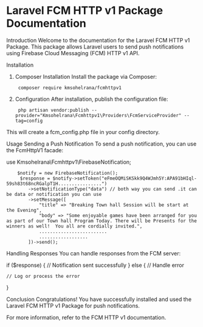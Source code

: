 # Laravel FCM HTTP v1 Package Documentation

Introduction
Welcome to the documentation for the Laravel FCM HTTP v1 Package. This package allows Laravel users to send push notifications using Firebase Cloud Messaging (FCM) HTTP v1 API.

Installation
1. Composer Installation
Install the package via Composer:

        composer require kmsohelrana/fcmhttpv1

2. Configuration
After installation, publish the configuration file:

        php artisan vendor:publish --provider="Kmsohelrana\Fcmhttpv1\Providers\FcmServiceProvider" --tag=config

This will create a fcm_config.php file in your config directory.

Usage
Sending a Push Notification
To send a push notification, you can use the FcmHttpV1 facade:

use Kmsohelrana\Fcmhttpv1\FirebaseNotification;

        $notify = new FirebaseNotification();
         $response = $notify->setToken("eFmeOQMiSKSkk9Q4WJmh5Y:APA91bHIql-59sh83t68ncRGalpT1H................")
            ->setNotificationType("data") // both way you can send .it can be data or notification you can use
            ->setMessage([
                "title" => "Breaking Town hall Session will be start at the Evening",
                "body" => "Some enjoyable games have been arranged for you as part of our Town hall Program Today. There will be Presents for the winners as well!  You all are cordially invited.",
                .........................
                ..................
            ])->send();

Handling Responses
You can handle responses from the FCM server:

if ($response) {
    // Notification sent successfully
} else {
    // Handle error
    
    // Log or process the error
}

Conclusion
Congratulations! You have successfully installed and used the Laravel FCM HTTP v1 Package for push notifications.

For more information, refer to the FCM HTTP v1 documentation.



